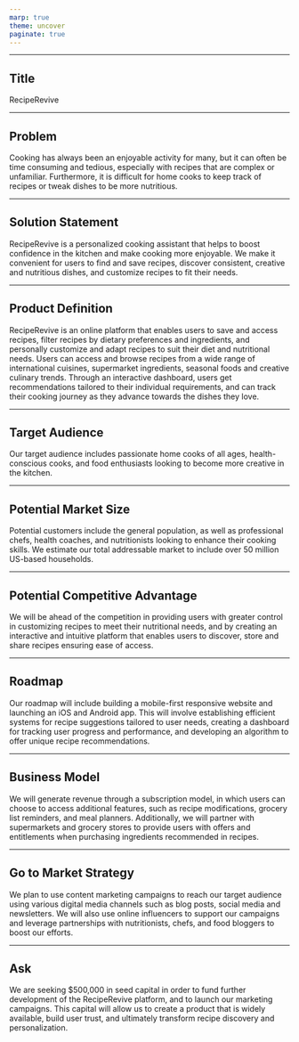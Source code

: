 ```yaml
---
marp: true
theme: uncover
paginate: true
---
```

---
## Title 
RecipeRevive 

---
## Problem
Cooking has always been an enjoyable activity for many, but it can often be time consuming and tedious, especially with recipes that are complex or unfamiliar. Furthermore, it is difficult for home cooks to keep track of recipes or tweak dishes to be more nutritious. 

---
## Solution Statement
RecipeRevive is a personalized cooking assistant that helps to boost confidence in the kitchen and make cooking more enjoyable. We make it convenient for users to find and save recipes, discover consistent, creative and nutritious dishes, and customize recipes to fit their needs.

---
## Product Definition
RecipeRevive is an online platform that enables users to save and access recipes, filter recipes by dietary preferences and ingredients, and personally customize and adapt recipes to suit their diet and nutritional needs. Users can access and browse recipes from a wide range of international cuisines, supermarket ingredients, seasonal foods and creative culinary trends. Through an interactive dashboard, users get recommendations tailored to their individual requirements, and can track their cooking journey as they advance towards the dishes they love. 

---
## Target Audience
Our target audience includes passionate home cooks of all ages, health-conscious cooks, and food enthusiasts looking to become more creative in the kitchen. 

---
## Potential Market Size
Potential customers include the general population, as well as professional chefs, health coaches, and nutritionists looking to enhance their cooking skills. We estimate our total addressable market to include over 50 million US-based households. 

---
## Potential Competitive Advantage
We will be ahead of the competition in providing users with greater control in customizing recipes to meet their nutritional needs, and by creating an interactive and intuitive platform that enables users to discover, store and share recipes ensuring ease of access. 

---
## Roadmap
Our roadmap will include building a mobile-first responsive website and launching an iOS and Android app. This will involve establishing efficient systems for recipe suggestions tailored to user needs, creating a dashboard for tracking user progress and performance, and developing an algorithm to offer unique recipe recommendations. 

---
## Business Model
We will generate revenue through a subscription model, in which users can choose to access additional features, such as recipe modifications, grocery list reminders, and meal planners. Additionally, we will partner with supermarkets and grocery stores to provide users with offers and entitlements when purchasing ingredients recommended in recipes. 

---
## Go to Market Strategy
We plan to use content marketing campaigns to reach our target audience using various digital media channels such as blog posts, social media and newsletters. We will also use online influencers to support our campaigns and leverage partnerships with nutritionists, chefs, and food bloggers to boost our efforts. 

---
## Ask
We are seeking $500,000 in seed capital in order to fund further development of the RecipeRevive platform, and to launch our marketing campaigns. This capital will allow us to create a product that is widely available, build user trust, and ultimately transform recipe discovery and personalization.
  
